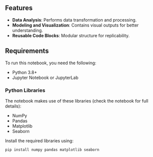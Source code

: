 ## Features
- **Data Analysis**: Performs data transformation and processing.
- **Modeling and Visualization**: Contains visual outputs for better understanding.
- **Reusable Code Blocks**: Modular structure for replicability.

## Requirements
To run this notebook, you need the following:
- Python 3.8+
- Jupyter Notebook or JupyterLab

### Python Libraries
The notebook makes use of these libraries (check the notebook for full details):
- NumPy
- Pandas
- Matplotlib
- Seaborn

Install the required libraries using:
```bash
pip install numpy pandas matplotlib seaborn
```
